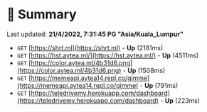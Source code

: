 # 📖 Summary
Last updated: **21/4/2022, 7:31:45 PG "Asia/Kuala_Lumpur"**

- `GET` [https://shrt.ml](https://shrt.ml) - **Up** (2181ms)
- `GET` [https://hst.aytea.ml/](https://hst.aytea.ml/) - **Up** (4511ms)
- `GET` [https://color.aytea.ml/4b31d6.png](https://color.aytea.ml/4b31d6.png) - **Up** (1508ms)
- `GET` [https://memeapi.aytea14.repl.co/gimme](https://memeapi.aytea14.repl.co/gimme) - **Up** (791ms)
- `GET` [https://teledrivemy.herokuapp.com/dashboard](https://teledrivemy.herokuapp.com/dashboard) - **Up** (223ms)
